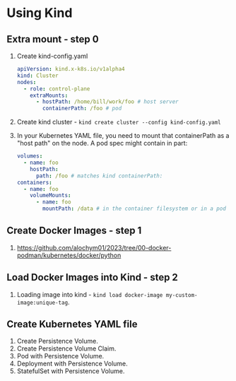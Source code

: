 # Using Kind

## Extra mount - step 0

1. Create kind-config.yaml

   ```yml
   apiVersion: kind.x-k8s.io/v1alpha4
   kind: Cluster
   nodes:
     - role: control-plane
       extraMounts:
         - hostPath: /home/bill/work/foo # host server
           containerPath: /foo # pod
   ```

1. Create kind cluster - `kind create cluster --config kind-config.yaml`
1. In your Kubernetes YAML file, you need to mount that containerPath as a "host path" on the node. A pod spec might contain in part:

   ```yml
   volumes:
     - name: foo
       hostPath:
         path: /foo # matches kind containerPath:
   containers:
     - name: foo
       volumeMounts:
         - name: foo
           mountPath: /data # in the container filesystem or in a pod
   ```

## Create Docker Images - step 1

1. <https://github.com/alochym01/2023/tree/00-docker-podman/kubernetes/docker/python>

## Load Docker Images into Kind - step 2

1. Loading image into kind - `kind load docker-image my-custom-image:unique-tag`.

## Create Kubernetes YAML file

1. Create Persistence Volume.
1. Create Persistence Volume Claim.
1. Pod with Persistence Volume.
1. Deployment with Persistence Volume.
1. StatefulSet with Persistence Volume.
